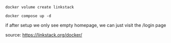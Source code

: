 `docker volume create linkstack`

`docker compose up -d`

if after setup we only see empty homepage, we can just visit the /login page

source: https://linkstack.org/docker/

